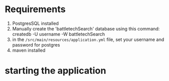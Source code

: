 # Requirements
1. PostgresSQL installed
1. Manually create the 'battletechSearch' database using this command: createdb -U username -W battletechSearch
1. in the `/src/main/resources/application.yml` file, set your username and password for postgres
1. maven installed

# starting the application
